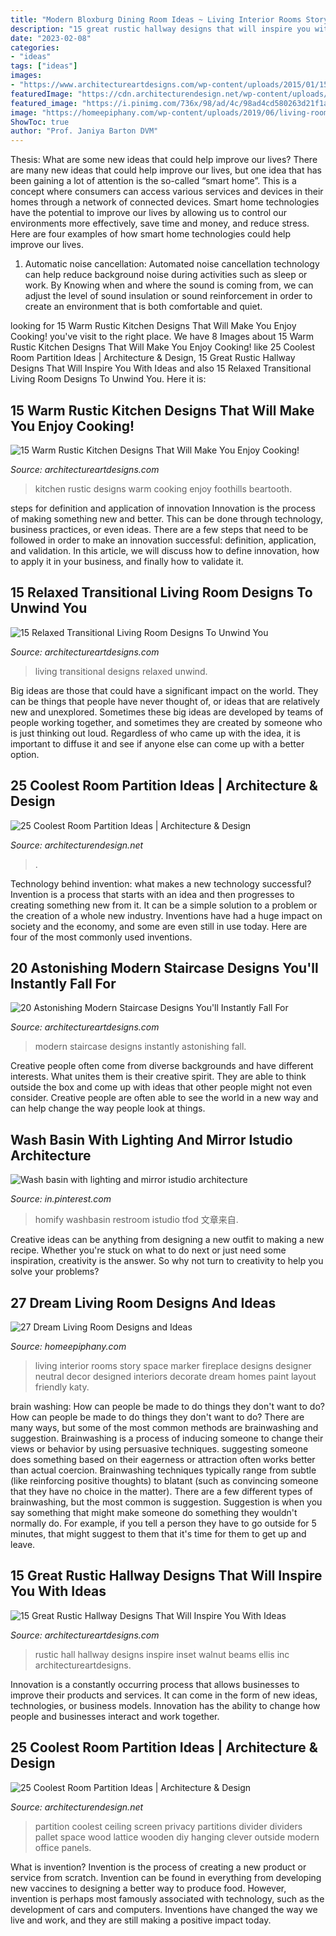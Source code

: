 ```yaml
---
title: "Modern Bloxburg Dining Room Ideas ~ Living Interior Rooms Story Space Marker Fireplace Designs Designer Neutral Decor Designed Interiors Decorate Dream Homes Paint Layout Friendly Katy"
description: "15 great rustic hallway designs that will inspire you with ideas"
date: "2023-02-08"
categories:
- "ideas"
tags: ["ideas"]
images:
- "https://www.architectureartdesigns.com/wp-content/uploads/2015/01/15-Warm-Rustic-Kitchen-Designs-That-Will-Make-You-Enjoy-Cooking-14-630x942.jpg"
featuredImage: "https://cdn.architecturendesign.net/wp-content/uploads/2014/08/753.jpg"
featured_image: "https://i.pinimg.com/736x/98/ad/4c/98ad4cd580263d21f1af193f2e24c2df.jpg"
image: "https://homeepiphany.com/wp-content/uploads/2019/06/living-rooms-pictures_80.jpg"
ShowToc: true
author: "Prof. Janiya Barton DVM"
---
```



Thesis: What are some new ideas that could help improve our lives?
There are many new ideas that could help improve our lives, but one idea that has been gaining a lot of attention is the so-called “smart home”. This is a concept where consumers can access various services and devices in their homes through a network of connected devices. Smart home technologies have the potential to improve our lives by allowing us to control our environments more effectively, save time and money, and reduce stress. Here are four examples of how smart home technologies could help improve our lives.
1. Automatic noise cancellation: Automated noise cancellation technology can help reduce background noise during activities such as sleep or work. By Knowing when and where the sound is coming from, we can adjust the level of sound insulation or sound reinforcement in order to create an environment that is both comfortable and quiet.


	

		
looking for 15 Warm Rustic Kitchen Designs That Will Make You Enjoy Cooking! you've visit to the right place. We have 8 Images about 15 Warm Rustic Kitchen Designs That Will Make You Enjoy Cooking! like 25 Coolest Room Partition Ideas | Architecture &amp; Design, 15 Great Rustic Hallway Designs That Will Inspire You With Ideas and also 15 Relaxed Transitional Living Room Designs To Unwind You. Here it is:
		
    
## 15 Warm Rustic Kitchen Designs That Will Make You Enjoy Cooking!

<img loading=lazy src="https://www.architectureartdesigns.com/wp-content/uploads/2015/01/15-Warm-Rustic-Kitchen-Designs-That-Will-Make-You-Enjoy-Cooking-14-630x942.jpg" onerror="this.onerror=null;this.src='https://tse2.mm.bing.net/th?id=OIP.RhPuq2u3Ro8URneVDjo5pQHaLE&amp;pid=15.1';" alt="15 Warm Rustic Kitchen Designs That Will Make You Enjoy Cooking!">

_Source: architectureartdesigns.com_

>kitchen rustic designs warm cooking enjoy foothills beartooth. 

	

steps for definition and application of innovation
Innovation is the process of making something new and better. This can be done through technology, business practices, or even ideas. There are a few steps that need to be followed in order to make an innovation successful: definition, application, and validation. In this article, we will discuss how to define innovation, how to apply it in your business, and finally how to validate it.

    
## 15 Relaxed Transitional Living Room Designs To Unwind You

<img loading=lazy src="https://www.architectureartdesigns.com/wp-content/uploads/2014/11/15-Relaxed-Transitional-Living-Room-Designs-To-Unwind-You-12-630x403.jpg" onerror="this.onerror=null;this.src='https://tse1.mm.bing.net/th?id=OIP.kDmaxl46A1lUfcIoSTy--AHaEv&amp;pid=15.1';" alt="15 Relaxed Transitional Living Room Designs To Unwind You">

_Source: architectureartdesigns.com_

>living transitional designs relaxed unwind. 

	

Big ideas are those that could have a significant impact on the world. They can be things that people have never thought of, or ideas that are relatively new and unexplored. Sometimes these big ideas are developed by teams of people working together, and sometimes they are created by someone who is just thinking out loud. Regardless of who came up with the idea, it is important to diffuse it and see if anyone else can come up with a better option.

    
## 25 Coolest Room Partition Ideas | Architecture &amp; Design

<img loading=lazy src="https://cdn.architecturendesign.net/wp-content/uploads/2014/08/753.jpg" onerror="this.onerror=null;this.src='https://tse1.mm.bing.net/th?id=OIP.vY66Fsip9dzeE_fMcrXXUQHaLK&amp;pid=15.1';" alt="25 Coolest Room Partition Ideas | Architecture &amp; Design">

_Source: architecturendesign.net_

>. 

	

Technology behind invention: what makes a new technology successful?
Invention is a process that starts with an idea and then progresses to creating something new from it. It can be a simple solution to a problem or the creation of a whole new industry. Inventions have had a huge impact on society and the economy, and some are even still in use today. Here are four of the most commonly used inventions.

    
## 20 Astonishing Modern Staircase Designs You&#039;ll Instantly Fall For

<img loading=lazy src="https://www.architectureartdesigns.com/wp-content/uploads/2016/06/20-Astonishing-Modern-Staircase-Designs-Youll-Instantly-Fall-For-16.jpg" onerror="this.onerror=null;this.src='https://tse2.mm.bing.net/th?id=OIP.4vSf22XJ4aWWsMMdXMVT2gHaLH&amp;pid=15.1';" alt="20 Astonishing Modern Staircase Designs You&#039;ll Instantly Fall For">

_Source: architectureartdesigns.com_

>modern staircase designs instantly astonishing fall. 

	

Creative people often come from diverse backgrounds and have different interests. What unites them is their creative spirit. They are able to think outside the box and come up with ideas that other people might not even consider. Creative people are often able to see the world in a new way and can help change the way people look at things.

    
## Wash Basin With Lighting And Mirror Istudio Architecture

<img loading=lazy src="https://i.pinimg.com/736x/98/ad/4c/98ad4cd580263d21f1af193f2e24c2df.jpg" onerror="this.onerror=null;this.src='https://tse3.mm.bing.net/th?id=OIP.D0R7YWx1lwfewFzie00oFQHaLF&amp;pid=15.1';" alt="Wash basin with lighting and mirror istudio architecture">

_Source: in.pinterest.com_

>homify washbasin restroom istudio tfod 文章来自. 

	

Creative ideas can be anything from designing a new outfit to making a new recipe. Whether you're stuck on what to do next or just need some inspiration, creativity is the answer. So why not turn to creativity to help you solve your problems?

    
## 27 Dream Living Room Designs And Ideas

<img loading=lazy src="https://homeepiphany.com/wp-content/uploads/2019/06/living-rooms-pictures_80.jpg" onerror="this.onerror=null;this.src='https://tse3.mm.bing.net/th?id=OIP.PiI4fgYBXSSpBti8wAIwCQHaLG&amp;pid=15.1';" alt="27 Dream Living Room Designs and Ideas">

_Source: homeepiphany.com_

>living interior rooms story space marker fireplace designs designer neutral decor designed interiors decorate dream homes paint layout friendly katy. 

	

brain washing: How can people be made to do things they don't want to do?
How can people be made to do things they don't want to do? There are many ways, but some of the most common methods are brainwashing and suggestion. Brainwashing is a process of inducing someone to change their views or behavior by using persuasive techniques. suggesting someone does something based on their eagerness or attraction often works better than actual coercion. Brainwashing techniques typically range from subtle (like reinforcing positive thoughts) to blatant (such as convincing someone that they have no choice in the matter). 
There are a few different types of brainwashing, but the most common is suggestion. Suggestion is when you say something that might make someone do something they wouldn't normally do. For example, if you tell a person they have to go outside for 5 minutes, that might suggest to them that it's time for them to get up and leave.

    
## 15 Great Rustic Hallway Designs That Will Inspire You With Ideas

<img loading=lazy src="https://www.architectureartdesigns.com/wp-content/uploads/2016/09/15-Great-Rustic-Hallway-Designs-That-Will-Inspire-You-With-Ideas-11.jpg" onerror="this.onerror=null;this.src='https://tse3.mm.bing.net/th?id=OIP.1dahwaJxrnM2OIvMvaecLAHaJ8&amp;pid=15.1';" alt="15 Great Rustic Hallway Designs That Will Inspire You With Ideas">

_Source: architectureartdesigns.com_

>rustic hall hallway designs inspire inset walnut beams ellis inc architectureartdesigns. 

	

Innovation is a constantly occurring process that allows businesses to improve their products and services. It can come in the form of new ideas, technologies, or business models. Innovation has the ability to change how people and businesses interact and work together.

    
## 25 Coolest Room Partition Ideas | Architecture &amp; Design

<img loading=lazy src="http://cdn.architecturendesign.net/wp-content/uploads/2014/08/951.jpg" onerror="this.onerror=null;this.src='https://tse4.mm.bing.net/th?id=OIP.l6uPWvwx0ulWGilhQm37mgHaLK&amp;pid=15.1';" alt="25 Coolest Room Partition Ideas | Architecture &amp; Design">

_Source: architecturendesign.net_

>partition coolest ceiling screen privacy partitions divider dividers pallet space wood lattice wooden diy hanging clever outside modern office panels. 

	

What is invention?
Invention is the process of creating a new product or service from scratch. Invention can be found in everything from developing new vaccines to designing a better way to produce food. However, invention is perhaps most famously associated with technology, such as the development of cars and computers. Inventions have changed the way we live and work, and they are still making a positive impact today.

